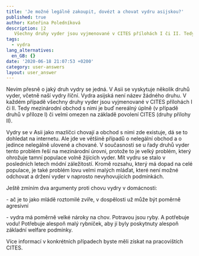 ```yaml
---
title: 'Je možné legálně zakoupit, dovézt a chovat vydru asijskou?'
published: true
author: Kateřina Poledníková
description: |2
   Všechny druhy vyder jsou vyjmenované v CITES přílohách I či II. Tedy mezinárodní obchod s nimi je buď nereálný úplně či velmi omezen na základě povolení CITES. V posledních letech prudce roste nelegální obchod a chov vyder jako mazlíčků. Je to velký problém pro některé asijské druhy.
tags:
  - vydra
lang_alternatives:
  en_GB: {}
date: '2020-06-18 21:07:53 +0200'
category: user-answers
layout: user_answer
---
```

Nevím přesně o jaký druh vydry se jedná. V Asii se vyskytuje několik druhů vyder, včetně naší vydry říční. Vydra asijská není název žádného druhu. V každém případě všechny druhy vyder jsou vyjmenované v CITES přílohách I či II. Tedy mezinárodní obchod s nimi je buď nereálný úplně (v případě druhů v příloze I) či velmi omezen na základě povolení CITES (druhy přílohy II).

Vydry se v Asii jako mazlíčci chovají a obchod s nimi zde existuje, dá se to dohledat na internetu. Ale jde ve většině případů o nelegální obchod a o jedince nelegálně ulovené a chované. V současnosti se u řady druhů vyder tento problém řeší na mezinárodní úrovni, protože to je velký problém, který ohrožuje tamní populace volně žijících vyder. Mít vydru se stalo v posledních letech módní záležitostí. Kromě rozsahu, který má dopad na celé populace, je také problém lovu velmi malých mláďat, které není možné odchovat a držení vyder v naprosto nevyhovujících podmínkách. 

Ještě zmíním dva argumenty proti chovu vydry v domácnosti:

\- ač je to jako mládě roztomilé zvíře, v dospělosti už může být poměrně agresivní

\- vydra má poměrně velké nároky na chov. Potravou jsou ryby. A potřebuje vodu! Potřebuje alespoň malý rybníček, aby jí byly poskytnuty alespoň základní welfare podmínky. 

Více informací v konkrétních případech byste měli získat na pracovištích CITES.
